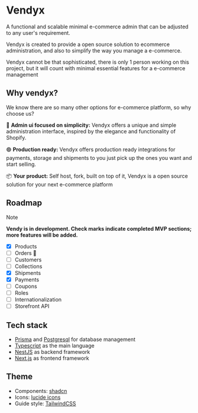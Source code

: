 # Vendyx

A functional and scalable minimal e-commerce admin that can be adjusted to any user's requirement.

Vendyx is created to provide a open source solution to ecommerce administration, and also to simplify the way you manage a e-commerce.

Vendyx cannot be that sophisticated, there is only 1 person working on this project, but it will count with minimal essential features for a e-commerce management

## Why vendyx?

We know there are so many other options for e-commerce platform, so why choose us?

🎨 **Admin ui focused on simplicity:** Vendyx offers a unique and simple administration interface, inspired by the elegance and functionality of Shopify.

🟢 **Production ready:** Vendyx offers production ready integrations for payments, storage and shipments to you just pick up the ones you want and start selling.

📦 **Your product:** Self host, fork, built on top of it, Vendyx is a open source solution for your next e-commerce platform

## Roadmap

> [!NOTE] 
> **Vendy is in development. Check marks indicate completed MVP sections; more features will be added.**

- [x] Products
- [ ] Orders 🚧
- [ ] Customers
- [ ] Collections
- [x] Shipments
- [x] Payments
- [ ] Coupons
- [ ] Roles
- [ ] Internationalization
- [ ] Storefront API

## Tech stack

- [Prisma](https://www.prisma.io/) and [Postgresql](https://postgresql.org/) for database management
- [Typescript](https://www.typescriptlang.org/) as the main language
- [NestJS](https://nestjs.com/) as backend framework
- [Next.js](https://nextjs.org/) as frontend framework

## Theme

- Components: [shadcn](https://ui.shadcn.com/)
- Icons: [lucide icons](https://lucide.dev/)
- Guide style: [TailwindCSS](https://tailwindcss.com/)
